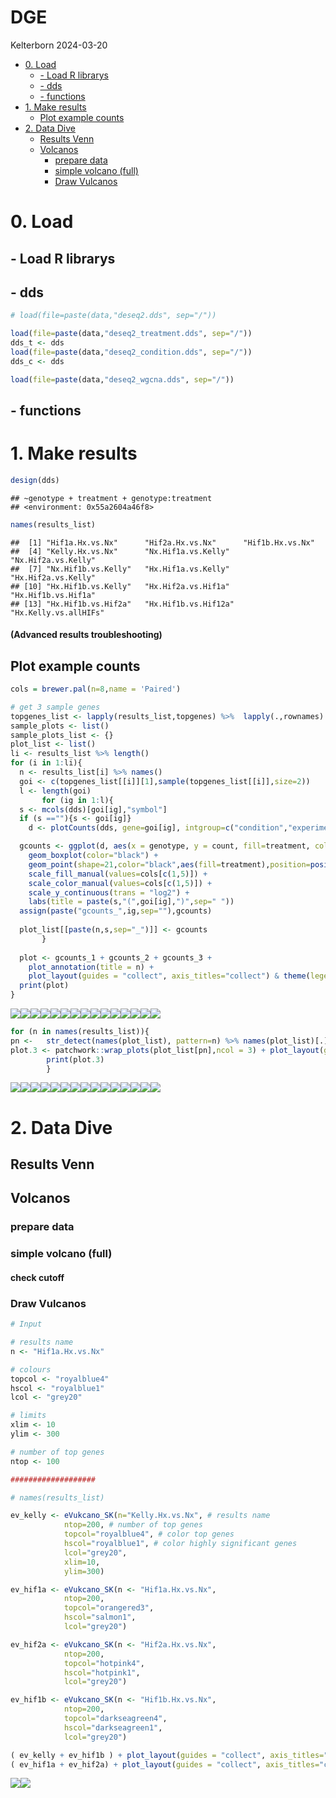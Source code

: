 DGE
================
Kelterborn
2024-03-20

- [0. Load](#0-load)
  - [- Load R librarys](#--load-r-librarys)
  - [- dds](#--dds)
  - [- functions](#--functions)
- [1. Make results](#1-make-results)
  - [Plot example counts](#plot-example-counts)
- [2. Data Dive](#2-data-dive)
  - [Results Venn](#results-venn)
  - [Volcanos](#volcanos)
    - [prepare data](#prepare-data)
    - [simple volcano (full)](#simple-volcano-full)
    - [Draw Vulcanos](#draw-vulcanos)

# 0. Load

## - Load R librarys

## - dds

``` r
# load(file=paste(data,"deseq2.dds", sep="/"))

load(file=paste(data,"deseq2_treatment.dds", sep="/"))
dds_t <- dds
load(file=paste(data,"deseq2_condition.dds", sep="/"))
dds_c <- dds

load(file=paste(data,"deseq2_wgcna.dds", sep="/"))
```

## - functions

# 1. Make results

``` r
design(dds)
```

    ## ~genotype + treatment + genotype:treatment
    ## <environment: 0x55a2604a46f8>

``` r
names(results_list)
```

    ##  [1] "Hif1a.Hx.vs.Nx"      "Hif2a.Hx.vs.Nx"      "Hif1b.Hx.vs.Nx"     
    ##  [4] "Kelly.Hx.vs.Nx"      "Nx.Hif1a.vs.Kelly"   "Nx.Hif2a.vs.Kelly"  
    ##  [7] "Nx.Hif1b.vs.Kelly"   "Hx.Hif1a.vs.Kelly"   "Hx.Hif2a.vs.Kelly"  
    ## [10] "Hx.Hif1b.vs.Kelly"   "Hx.Hif2a.vs.Hif1a"   "Hx.Hif1b.vs.Hif1a"  
    ## [13] "Hx.Hif1b.vs.Hif2a"   "Hx.Hif1b.vs.Hif12a"  "Hx.Kelly.vs.allHIFs"

#### (Advanced results troubleshooting)

## Plot example counts

``` r
cols = brewer.pal(n=8,name = 'Paired')

# get 3 sample genes
topgenes_list <- lapply(results_list,topgenes) %>%  lapply(.,rownames) 
sample_plots <- list()
sample_plots_list <- {}
plot_list <- list()
li <- results_list %>% length()
for (i in 1:li){
  n <- results_list[i] %>% names()
  goi <- c(topgenes_list[[i]][1],sample(topgenes_list[[i]],size=2))
  l <- length(goi)
       for (ig in 1:l){
  s <- mcols(dds)[goi[ig],"symbol"]
  if (s ==""){s <- goi[ig]}
    d <- plotCounts(dds, gene=goi[ig], intgroup=c("condition","experiment","genotype","treatment"), main=s,returnData=TRUE)

  gcounts <- ggplot(d, aes(x = genotype, y = count, fill=treatment, color=treatment)) +
    geom_boxplot(color="black") +
    geom_point(shape=21,color="black",aes(fill=treatment),position=position_dodge(width=0.75), alpha=1) +
    scale_fill_manual(values=cols[c(1,5)]) +
    scale_color_manual(values=cols[c(1,5)]) +
    scale_y_continuous(trans = "log2") +
    labs(title = paste(s,"(",goi[ig],")",sep=" "))
  assign(paste("gcounts_",ig,sep=""),gcounts)
  
  plot_list[[paste(n,s,sep="_")]] <- gcounts
       }
  
  plot <- gcounts_1 + gcounts_2 + gcounts_3 +  
    plot_annotation(title = n) +
    plot_layout(guides = "collect", axis_titles="collect") & theme(legend.position = 'bottom',plot.title = element_text(size=10))
  print(plot)
}
```

![](Readme_files/figure-gfm/results_counts-1.png)<!-- -->![](Readme_files/figure-gfm/results_counts-2.png)<!-- -->![](Readme_files/figure-gfm/results_counts-3.png)<!-- -->![](Readme_files/figure-gfm/results_counts-4.png)<!-- -->![](Readme_files/figure-gfm/results_counts-5.png)<!-- -->![](Readme_files/figure-gfm/results_counts-6.png)<!-- -->![](Readme_files/figure-gfm/results_counts-7.png)<!-- -->![](Readme_files/figure-gfm/results_counts-8.png)<!-- -->![](Readme_files/figure-gfm/results_counts-9.png)<!-- -->![](Readme_files/figure-gfm/results_counts-10.png)<!-- -->![](Readme_files/figure-gfm/results_counts-11.png)<!-- -->![](Readme_files/figure-gfm/results_counts-12.png)<!-- -->![](Readme_files/figure-gfm/results_counts-13.png)<!-- -->![](Readme_files/figure-gfm/results_counts-14.png)<!-- -->![](Readme_files/figure-gfm/results_counts-15.png)<!-- -->

``` r
for (n in names(results_list)){
pn <-   str_detect(names(plot_list), pattern=n) %>% names(plot_list)[.]
plot.3 <- patchwork::wrap_plots(plot_list[pn],ncol = 3) + plot_layout(guides = "collect", axis_titles="collect") + plot_annotation(title = str_split(pn[[1]],pattern="_",simplify =TRUE)[1]) & theme(legend.position = 'bottom',plot.title = element_text(size=10))
        print(plot.3)
        }            
```

![](Readme_files/figure-gfm/results_counts-16.png)<!-- -->![](Readme_files/figure-gfm/results_counts-17.png)<!-- -->![](Readme_files/figure-gfm/results_counts-18.png)<!-- -->![](Readme_files/figure-gfm/results_counts-19.png)<!-- -->![](Readme_files/figure-gfm/results_counts-20.png)<!-- -->![](Readme_files/figure-gfm/results_counts-21.png)<!-- -->![](Readme_files/figure-gfm/results_counts-22.png)<!-- -->![](Readme_files/figure-gfm/results_counts-23.png)<!-- -->![](Readme_files/figure-gfm/results_counts-24.png)<!-- -->![](Readme_files/figure-gfm/results_counts-25.png)<!-- -->![](Readme_files/figure-gfm/results_counts-26.png)<!-- -->![](Readme_files/figure-gfm/results_counts-27.png)<!-- -->![](Readme_files/figure-gfm/results_counts-28.png)<!-- -->![](Readme_files/figure-gfm/results_counts-29.png)<!-- -->![](Readme_files/figure-gfm/results_counts-30.png)<!-- -->

# 2. Data Dive

## Results Venn

## Volcanos

### prepare data

### simple volcano (full)

#### check cutoff

### Draw Vulcanos

``` r
# Input

# results name
n <- "Hif1a.Hx.vs.Nx"

# colours
topcol <- "royalblue4"
hscol <- "royalblue1"
lcol <- "grey20"

# limits
xlim <- 10
ylim <- 300

# number of top genes
ntop <- 100

###################

# names(results_list)

ev_kelly <- eVukcano_SK(n="Kelly.Hx.vs.Nx", # results name
            ntop=200, # number of top genes
            topcol="royalblue4", # color top genes
            hscol="royalblue1", # color highly significant genes
            lcol="grey20",
            xlim=10,
            ylim=300)

ev_hif1a <- eVukcano_SK(n <- "Hif1a.Hx.vs.Nx",
            ntop=200,
            topcol="orangered3",
            hscol="salmon1",
            lcol="grey20")

ev_hif2a <- eVukcano_SK(n <- "Hif2a.Hx.vs.Nx",
            ntop=200,
            topcol="hotpink4",
            hscol="hotpink1",
            lcol="grey20")

ev_hif1b <- eVukcano_SK(n <- "Hif1b.Hx.vs.Nx",
            ntop=200,
            topcol="darkseagreen4",
            hscol="darkseagreen1",
            lcol="grey20")

( ev_kelly + ev_hif1b ) + plot_layout(guides = "collect", axis_titles="collect") & theme(legend.position = 'bottom')
( ev_hif1a + ev_hif2a) + plot_layout(guides = "collect", axis_titles="collect") & theme(legend.position = 'bottom')
```

![](Readme_files/figure-gfm/draw%20vulcano-1.png)![](Readme_files/figure-gfm/draw%20vulcano-2.png)

